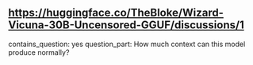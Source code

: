 ## https://huggingface.co/TheBloke/Wizard-Vicuna-30B-Uncensored-GGUF/discussions/1

contains_question: yes
question_part: How much context can this model produce normally?
